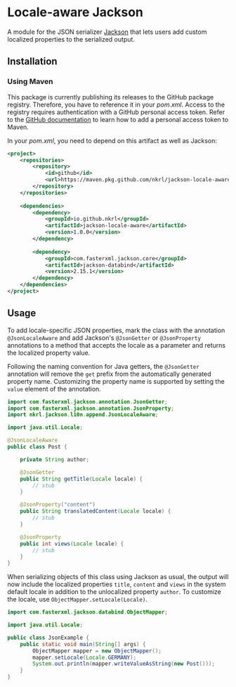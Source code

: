 # Locale-aware Jackson

A module for the JSON serializer [Jackson](https://github.com/FasterXML/jackson-databind) that lets users add custom localized properties to the serialized output.

## Installation

### Using Maven

This package is currently publishing its releases to the GitHub package registry. Therefore, you have to reference it
in your _pom.xml_. Access to the registry requires authentication with a GitHub personal access token. 
Refer to the [GitHub documentation](https://docs.github.com/en/packages/working-with-a-github-packages-registry/working-with-the-apache-maven-registry#authenticating-to-github-packages) to learn how to add a personal access token to Maven.

In your _pom.xml_, you need to depend on this artifact as well as Jackson:
```xml
<project>
    <repositories>
        <repository>
            <id>github</id>
            <url>https://maven.pkg.github.com/nkrl/jackson-locale-aware</url>
        </repository>
    </repositories>
    
    <dependencies>
        <dependency>
            <groupId>io.github.nkrl</groupId>
            <artifactId>jackson-locale-aware</artifactId>
            <version>1.0.0</version>
        </dependency>
        
        <dependency>
            <groupId>com.fasterxml.jackson.core</groupId>
            <artifactId>jackson-databind</artifactId>
            <version>2.15.1</version>
        </dependency>
    </dependencies>
</project>
```

## Usage

To add locale-specific JSON properties, mark the class with the annotation `@JsonLocaleAware` and 
add Jackson's `@JsonGetter` or `@JsonProperty` annotations to a method that accepts the locale as a
parameter and returns the localized property value.

Following the naming convention for Java getters, the
`@JsonGetter` annotation will remove the `get` prefix from the automatically generated property name.
Customizing the property name is supported by setting the `value` element of the annotation.


```java
import com.fasterxml.jackson.annotation.JsonGetter;
import com.fasterxml.jackson.annotation.JsonProperty;
import nkrl.jackson.l10n.append.JsonLocaleAware;

import java.util.Locale;

@JsonLocaleAware
public class Post {

    private String author;

    @JsonGetter
    public String getTitle(Locale locale) {
        // stub
    }

    @JsonProperty("content")
    public String translatedContent(Locale locale) {
        // stub
    }

    @JsonProperty
    public int views(Locale locale) {
        // stub
    }
}
```

When serializing objects of this class using Jackson as usual, the output will now include the localized properties `title`, `content` and `views` in the system default locale in addition to the unlocalized property `author`. 
To customize the locale, use `ObjectMapper.setLocale(Locale)`.

```java
import com.fasterxml.jackson.databind.ObjectMapper;

import java.util.Locale;

public class JsonExample {
    public static void main(String[] args) {
        ObjectMapper mapper = new ObjectMapper();
        mapper.setLocale(Locale.GERMANY);
        System.out.println(mapper.writeValueAsString(new Post()));
    }
}
```
